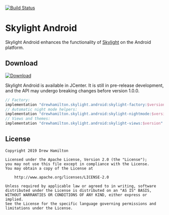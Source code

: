 [![Build Status](https://drewhamilton.visualstudio.com/Skylight%20Android/_apis/build/status/drewhamilton.SkylightAndroid?branchName=master)](https://drewhamilton.visualstudio.com/Skylight%20Android/_build/latest?definitionId=2&branchName=master)

# Skylight Android

Skylight Android enhances the functionality of [Skylight](https://github.com/drewhamilton/Skylight) on the Android
platform.

## Download
[ ![Download](https://api.bintray.com/packages/drewhamilton/SkylightAndroid/SkylightAndroid-factory/images/download.svg) ](https://bintray.com/drewhamilton/SkylightAndroid)

Skylight Android is available in JCenter. It is still in pre-release development, and the API may undergo breaking
changes before version 1.0.0.

```groovy
// Factory:
implementation "drewhamilton.skylight.android:skylight-factory:$version"
// Automatic night mode helpers:
implementation "drewhamilton.skylight.android:skylight-nightmode:$version"
// Views and themes:
implementation "drewhamilton.skylight.android:skylight-views:$version"
```

## License
```
Copyright 2019 Drew Hamilton

Licensed under the Apache License, Version 2.0 (the "License");
you may not use this file except in compliance with the License.
You may obtain a copy of the License at

    http://www.apache.org/licenses/LICENSE-2.0

Unless required by applicable law or agreed to in writing, software
distributed under the License is distributed on an "AS IS" BASIS,
WITHOUT WARRANTIES OR CONDITIONS OF ANY KIND, either express or implied.
See the License for the specific language governing permissions and
limitations under the License.
```
